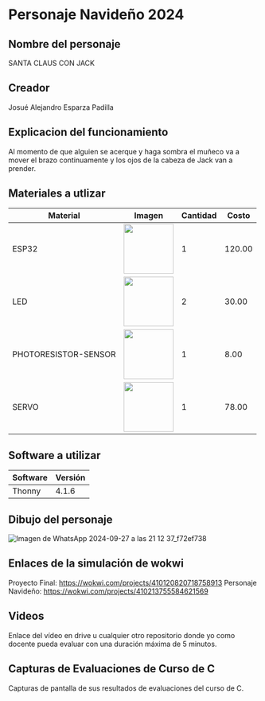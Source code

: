 # Personaje Navideño 2024
## Nombre del personaje
SANTA CLAUS CON JACK
## Creador
Josué Alejandro Esparza Padilla
## Explicacion del funcionamiento
Al momento de que alguien se acerque y haga sombra el muñeco va a mover el brazo continuamente y los ojos de la cabeza de Jack van a prender.

## Materiales a utlizar
|Material|Imagen|Cantidad|Costo|
|--|--|--|--|
|ESP32|<img src="https://github.com/user-attachments/assets/0d280367-493e-4f7c-a587-36e1f822116b" width="100"/>|1|120.00|
|LED|<img width="100" src="https://electronicaonline.net/wp-content/uploads/2023/09/led-que-es.webp" />|2|30.00|
|PHOTORESISTOR-SENSOR|<img width="100" src="https://alltopnotch.co.uk/wp-content/uploads/imported/4/LDR-Photoresistor-Light-Detection-Sensor-Module-Dependent-Resistor-Arduino-PIC-362145909694-3.JPG" />|1|8.00|
|SERVO|<img width="100" src="https://www.mechatronicstore.cl/wp-content/uploads/2015/08/SKU054531.1.jpg" />|1|78.00|


## Software a utilizar
|Software|Versión|
|--|--|
|Thonny|4.1.6|


## Dibujo del personaje
![Imagen de WhatsApp 2024-09-27 a las 21 12 37_f72ef738](https://github.com/user-attachments/assets/51eeddfe-de59-466e-9d25-70d64a864a04)

## Enlaces de la simulación de wokwi
Proyecto Final: https://wokwi.com/projects/410120820718758913
Personaje Navideño: https://wokwi.com/projects/410213755584621569

## Videos
Enlace del vídeo en drive u cualquier otro repositorio donde yo como docente pueda evaluar con una duración máxima de 5 minutos.

## Capturas de Evaluaciones de Curso de C
Capturas de pantalla de sus resultados de evaluaciones del curso de C.
